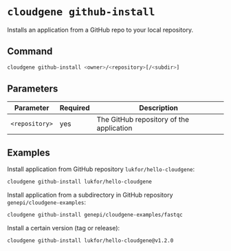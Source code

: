 # `cloudgene github-install`

Installs an application from a GitHub repo to your local repository.

## Command

```bash
cloudgene github-install <owner>/<repository>[/<subdir>]
```
## Parameters

| Parameter | Required | Description |
| --- | --- | --- |
| `<repository>` | yes | The GitHub repository of the application |

## Examples

Install application from GitHub repository `lukfor/hello-cloudgene`:

```bash
cloudgene github-install lukfor/hello-cloudgene
```

Install application from a subdirectory in GitHub repository `genepi/cloudgene-examples`:

```bash
cloudgene github-install genepi/cloudgene-examples/fastqc
```

Install a certain version (tag or release):

```bash
cloudgene github-install lukfor/hello-cloudgene@v1.2.0
```

